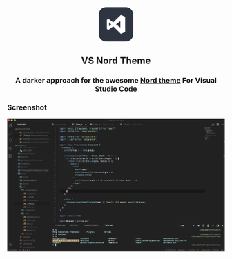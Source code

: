 <div align='center'>
  <img src='https://raw.githubusercontent.com/koimoee/VSNordTheme/refs/heads/main/assets/icon2.png?token=GHSAT0AAAAAAC5AXXGGPRVH3S2T6JQE37VSZ363LIA' alt='logo' width='80px' >
<h2 align="center">
VS Nord Theme
</h2>
<div align="center">
  <h3> A darker approach for the awesome <a target='_blank' href='https://github.com/arcticicestudio/nord-visual-studio-code'>Nord theme</a> For Visual Studio Code </h3>
</div>
</div>

### Screenshot

![screenshot](assets/demo.png)
